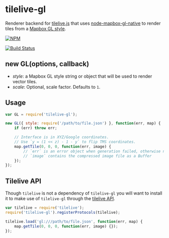 # tilelive-gl

Renderer backend for [tilelive.js](http://github.com/mapbox/tilelive.js) that uses [node-mapbox-gl-native](http://github.com/mapbox/node-mapbox-gl-native) to render tiles from a [Mapbox GL style](https://www.mapbox.com/mapbox-gl-style-spec/).

[![NPM](https://nodei.co/npm/tilelive-gl.png)](https://npmjs.org/package/tilelive-gl)

[![Build Status](https://travis-ci.org/mapbox/tilelive-gl.svg?branch=master)](https://travis-ci.org/mapbox/tilelive-gl)

## new GL(options, callback)

- *style*: a Mapbox GL style string or object that will be used to render vector tiles.
- *scale*: Optional, scale factor. Defaults to `1`.

## Usage

```javascript
var GL = require('tilelive-gl');

new GL({ style: require('/path/to/file.json') }, function(err, map) {
    if (err) throw err;

    // Interface is in XYZ/Google coordinates.
    // Use `y = (1 << z) - 1 - y` to flip TMS coordinates.
    map.getTile(0, 0, 0, function(err, image) {
        // `err` is an error object when generation failed, otherwise null.
        // `image` contains the compressed image file as a Buffer
    });
});
```

## Tilelive API

Though `tilelive` is not a dependency of `tilelive-gl` you will want to install it to make use of `tilelive-gl` through the [tilelive API](https://github.com/mapbox/tilelive.js/blob/master/API.md).

```javascript
var tilelive = require('tilelive');
require('tilelive-gl').registerProtocols(tilelive);

tilelive.load('gl:///path/to/file.json', function(err, map) {
    map.getTile(0, 0, 0, function(err, image) {});
});
```
